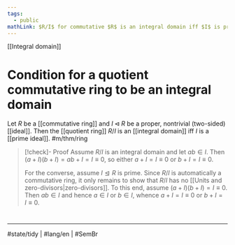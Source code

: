 ```yaml
---
tags:
  - public
mathLink: $R/I$ for commutative $R$ is an integral domain iff $I$ is prime
---
```

[[Integral domain]]
# Condition for a quotient commutative ring to be an integral domain

Let $R$ be a [[commutative ring]] and $I \triangleleft R$ be a proper, nontrivial (two-sided) [[ideal]].
Then the [[quotient ring]] $R / I$ is an [[integral domain]] iff $I$ is a [[prime ideal]]. #m/thm/ring 

> [!check]- Proof
> Assume $R / I$ is an integral domain and let $ab \in I$.
> Then $(a + I)(b+I) = ab+I = I \equiv 0$,
> so either $a + I = I \equiv 0$ or $b + I = I \equiv 0$.
> 
> For the converse, assume $I \trianglelefteq R$ is prime.
> Since $R / I$ is automatically a commutative ring,
> it only remains to show that $R / I$ has no [[Units and zero-divisors|zero-divisors]].
> To this end, assume $(a + I)(b + I) = I \equiv 0$.
> Then $ab \in I$ and hence $a \in I$ or $b \in I$,
> whence $a + I = I \equiv 0$ or $b+I = I \equiv 0$. <span class="QED"/>

#
---
#state/tidy | #lang/en | #SemBr
